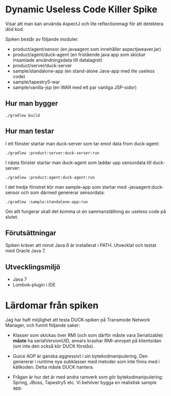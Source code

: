 # Dynamic Useless Code Killer Spike

Visar att man kan använda AspectJ och lite reflectionmagi för att detektera död kod.

Spiken består av följande moduler:

* product/agent/sensor (en javaagent som innehåller aspectjweaver.jar)
* product/agent/duck-agent (en fristående java app som skickar insamlade användningsdata till datalagret)
* product/server/duck-server
* sample/standalone-app (en stand-alone Java-app med lite useless code)
* sample/tapestry5-war
* sample/vanilla-jsp (en WAR med ett par vanliga JSP-sidor)

## Hur man bygger

    ./gradlew build

## Hur man testar

I ett fönster startar man duck-server som tar emot data from duck-agent:

    ./gradlew :product:server:duck-server:run
    
I nästa fönster startar man duck-agent som laddar upp sensordata till duck-server:

    ./gradlew :product:agent:duck-agent:run

I det tredje fönstret kör man sample-app som startar med -javaagent:duck-sensor och som därmed genererar sensordata:

    ./gradlew :sample:standalone-app:run

Om allt fungerar skall det komma ut en sammanställning av useless code på slutet.

## Förutsättningar

Spiken kräver att minst Java 6 är installerat i PATH.
Utvecklat och testat med Oracle Java 7.

## Utvecklingsmiljö

* Java 7
* Lombok-plugin i IDE

# Lärdomar från spiken

Jag har haft möjlighet att testa DUCK-spiken på Transmode Network Manager, och funnit följande saker:

* Klasser som skickas över RMI (och som därför måste vara Serializable) **måste** ha serialVersionUID, annars krashar RMI-anropet på
klientsidan (om inte den också kör DUCK förstås).

* Guice AOP är ganska aggressivt i sin bytekodmanipulering. Den genererar i runtime nya subklasser med metoder som inte finns med i källkoden.
Detta måste DUCK hantera.

* Frågan är hur det är med andra ramverk som gör bytekodmanipulering: Spring, JBoss, Tapestry5 etc. Vi behöver bygga en realistisk sample app.



